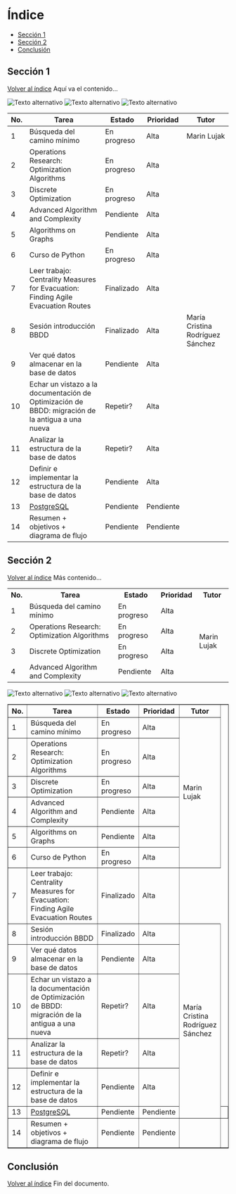 # Índice
- [Sección 1](#Sección-1)
- [Sección 2](#Sección-2)
- [Conclusión](#Conclusión)

## Sección 1
[Volver al índice](#índice)
Aquí va el contenido...

![Texto alternativo](generated_image.png)
![Texto alternativo](generated_image.png)
![Texto alternativo](generated_image.png)


| No. | Tarea | Estado | Prioridad | Tutor |
|----|------------------------------------------|------------|------------|-------------------------------|
| 1  | Búsqueda del camino mínimo | En progreso | Alta | Marin Lujak |
| 2  | Operations Research: Optimization Algorithms | En progreso | Alta | |
| 3  | Discrete Optimization | En progreso | Alta | |
| 4  | Advanced Algorithm and Complexity | Pendiente | Alta | |
| 5  | Algorithms on Graphs | Pendiente | Alta | |
| 6  | Curso de Python | En progreso | Alta | |
| 7  | Leer trabajo: Centrality Measures for Evacuation: Finding Agile Evacuation Routes | Finalizado | Alta | |
| 8  | Sesión introducción BBDD | Finalizado | Alta | María Cristina Rodríguez Sánchez |
| 9  | Ver qué datos almacenar en la base de datos | Pendiente | Alta | |
| 10 | Echar un vistazo a la documentación de Optimización de BBDD: migración de la antigua a una nueva | Repetir? | Alta | |
| 11 | Analizar la estructura de la base de datos | Repetir? | Alta | |
| 12 | Definir e implementar la estructura de la base de datos | Pendiente | Alta | |
| 13 | [PostgreSQL](https://www.postgresql.org/) | Pendiente | Pendiente | |
| 14 | Resumen + objetivos + diagrama de flujo | Pendiente | Pendiente | |



## Sección 2
[Volver al índice](#índice)
Más contenido...

<table>
    <tr>
        <th>No.</th>
        <th>Tarea</th>
        <th>Estado</th>
        <th>Prioridad</th>
        <th>Tutor</th>
    </tr>
    <tr>
        <td>1</td>
        <td>Búsqueda del camino mínimo</td>
        <td>En progreso</td>
        <td>Alta</td>
        <td rowspan="7">Marin Lujak</td>
    </tr>
    <tr><td>2</td><td>Operations Research: Optimization Algorithms</td><td>En progreso</td><td>Alta</td></tr>
    <tr><td>3</td><td>Discrete Optimization</td><td>En progreso</td><td>Alta</td></tr>
    <tr><td>4</td><td>Advanced Algorithm and Complexity</td><td>Pendiente</td><td>Alta</td></tr>
</table>


![Texto alternativo](generated_image.png)
![Texto alternativo](generated_image.png)
![Texto alternativo](generated_image.png)


<table border="1">
    <tr>
        <th>No.</th>
        <th style="width: 400px;">Tarea</th>
        <th>Estado</th>
        <th>Prioridad</th>
        <th>Tutor</th>
    </tr>
    <tr>
        <td>1</td>
        <td>Búsqueda del camino mínimo</td>
        <td>En progreso</td>
        <td>Alta</td>
        <td rowspan="6">Marin Lujak</td>
    </tr>
    <tr><td>2</td><td>Operations Research: Optimization Algorithms</td><td>En progreso</td><td>Alta</td></tr>
    <tr><td>3</td><td>Discrete Optimization</td><td>En progreso</td><td>Alta</td></tr>
    <tr><td>4</td><td>Advanced Algorithm and Complexity</td><td>Pendiente</td><td>Alta</td></tr>
    <tr><td>5</td><td>Algorithms on Graphs</td><td>Pendiente</td><td>Alta</td></tr>
    <tr><td>6</td><td>Curso de Python</td><td>En progreso</td><td>Alta</td></tr>
    <tr><td>7</td><td>Leer trabajo: Centrality Measures for Evacuation: Finding Agile Evacuation Routes</td><td>Finalizado</td><td>Alta</td></tr>
    
<tr>
        <td>8</td>
        <td>Sesión introducción BBDD</td>
        <td>Finalizado</td>
        <td>Alta</td>
        <td rowspan="6">María Cristina Rodríguez Sánchez</td>
    </tr>
    <tr><td>9</td><td>Ver qué datos almacenar en la base de datos</td><td>Pendiente</td><td>Alta</td></tr>
    <tr><td>10</td><td>Echar un vistazo a la documentación de Optimización de BBDD: migración de la antigua a una nueva</td><td>Repetir?</td><td>Alta</td></tr>
    <tr><td>11</td><td>Analizar la estructura de la base de datos</td><td>Repetir?</td><td>Alta</td></tr>
    <tr><td>12</td><td>Definir e implementar la estructura de la base de datos</td><td>Pendiente</td><td>Alta</td></tr>
    <tr><td>13</td><td><a href="https://www.postgresql.org/">PostgreSQL</a></td><td>Pendiente</td><td>Pendiente</td><td></td></tr>
    <tr><td>14</td><td>Resumen + objetivos + diagrama de flujo</td><td>Pendiente</td><td>Pendiente</td><td></td></tr>
</table>




## Conclusión
[Volver al índice](#índice)
Fin del documento.
